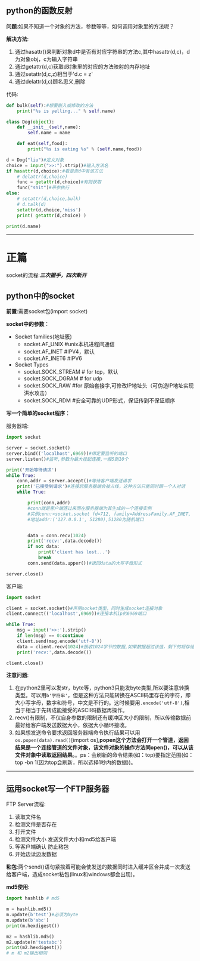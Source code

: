 ## python的函数反射
**问题**:如果不知道一个对象的方法，参数等等，如何调用对象里的方法呢？

**解决方法**:
1. 通过hasattr()来判断对象d中是否有对应字符串的方法c,其中hasattr(d,c)，d为对象obj，c为输入字符串
2. 通过getattr(d,c)获取d对象里的对应的方法映射的内存地址
3. 通过setattr(d,c,z)相当于'd.c = z'
4. 通过delattr(d,c)顾名思义,删除

代码:
```python
def bulk(self):#想要嵌入或修改的方法
    print("%s is yelling..." % self.name)

class Dog(object):
    def __init__(self,name):
        self.name = name

    def eat(self,food):
        print("%s is eating %s" % (self.name,food))

d = Dog("liu")#定义对象
choice = input(">>:").strip()#输入方法名
if hasattr(d,choice):#看是否d中有该方法
    # delattr(d,choice)
    func = getattr(d,choice)#有则获取
    func("shit")#带参执行
else:
    # setattr(d,choice,bulk)
    # d.talk(d)
    setattr(d,choice,'miss')
    print( getattr(d,choice) )

print(d.name)

```
---
# 正篇
socket的流程:***三次握手，四次断开***
## python中的socket
**前置**:需要socket包(import socket)

**socket中的参数**：
- Socket families(地址簇)
    - socket.AF_UNIX #unix本机进程间通信
    - socket.AF_INET #IPV4，默认
    - socket.AF_INET6 #IPV6
- Socket Types
    - socket.SOCK_STREAM # for tcp，默认
    - socket.SOCK_DGRAM # for udp
    - socket.SOCK_RAW #for 原始套接字,可修改IP地址头（可伪造IP地址实现洪水攻击）
    - socket.SOCK_RDM #安全可靠的UDP形式，保证传到不保证顺序

**写一个简单的socket程序**：

服务器端:
```python
import socket

server = socket.socket()
server.bind(('localhost',6969))#绑定要监听的端口
server.listen()#监听,参数为最大挂起连接,一般5到10个

print('开始等待请求')
while True:
    conn,addr = server.accept()#等待客户端发送请求
    print('已接受到请求')#连接后服务器端会被占线，这种方法只能同时跟一个人对话
    while True:

        print(conn,addr)
        #conn就是客户端连过来而在服务器端为其生成的一个连接实例
        #实例conn:<socket.socket fd=712, family=AddressFamily.AF_INET, type=SocketKind.SOCK_STREAM, proto=0, laddr=('127.0.0.1', 6969), raddr=('127.0.0.1', 51280)>
        #地址addr:('127.0.0.1', 51280),51280为随机端口


        data = conn.recv(1024)
        print('recv:',data.decode())
        if not data:
            print('client has lost...')
            break
        conn.send(data.upper())#返回data的大写字母形式

server.close()
```
客户端:
```python
import socket

client = socket.socket()#声明socket类型，同时生成socket连接对象
client.connect(('localhost',6969))#连接本机ip的6969端口

while True:
    msg = input('>>:').strip()
    if len(msg) == 0:continue
    client.send(msg.encode('utf-8'))
    data = client.recv(1024)#接收1024字节的数据,如果数据超过该值，剩下的将存储在缓冲区(32K)等待下次接受
    print('recv:',data.decode())

client.close()
```
**注意问题**:
1. 在python2里可以发str，byte等，python3只能发byte类型,所以要注意转换类型。可以用```b'字符串'```，但是这种方法只能转换在ASCII码里存在的字符，即大小写字母，数字和符号，中文是不行的。这时候要用```.encode('utf-8')```,相当于相当于先转成能接受的ASCII码数据再操作。
2. recv()有限制，不仅自身参数的限制还有缓冲区大小的限制，所以传输数据前最好给客户端发送数据大小，依据大小循环接收。
3. 如果想发送命令要求返回服务器端命令执行结果可以用```os.popen(data).read()```\[import os\],**popen这个方法会打开一个管道，返回结果是一个连接管道的文件对象，该文件对象的操作方法同open()，可以从该文件对象中读取返回结果。**。ps：会刷新的命令结果(如：top)要指定范围(如：top -bn 1(因为top会刷新，所以选择1秒内的数据))。
---
## 运用socket写一个FTP服务器
FTP Server流程:
1. 读取文件名
2. 检测文件是否存在
3. 打开文件
4. 检测文件大小  发送文件大小和md5给客户端
5. 等客户端确认  防止粘包
6. 开始边读边发数据

**粘包**:两个send()语句紧挨着可能会使发送的数据同时进入缓冲区合并成一次发送给客户端，造成socket粘包(linux和windows都会出现)。

**md5使用**:
```python
import hashlib # md5

m = hashlib.md5()
m.update(b'test')#必须为byte
m.update(b'abc')
print(m.hexdigest())

m2 = hashlib.md5()
m2.update(n'testabc')
print(m2.hexdigest())
# m 和 m2输出相同
```

